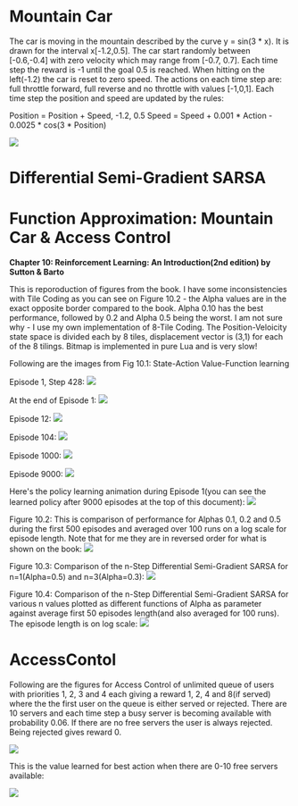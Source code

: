 # Mountain Car

The car is moving in the mountain described by the curve y = sin(3 * x). It is drawn for the interval x[-1.2,0.5]. The car start randomly between [-0.6,-0.4] with zero velocity which may range from [-0.7, 0.7]. Each time step the reward is -1 until the goal 0.5 is reached. When hitting on the left(-1.2) the car is reset to zero speed. The actions on each time step are: full throttle forward, full reverse and no throttle with values [-1,0,1]. Each time step the position and speed are updated by the rules:

Position = Position + Speed, -1.2, 0.5
Speed = Speed + 0.001 * Action - 0.0025 * cos(3 * Position)

![](Fig10_1_MountainCar_Movement_Episode9000.gif)

# Differential Semi-Gradient SARSA



# Function Approximation: Mountain Car & Access Control

<b>Chapter 10: Reinforcement Learning: An Introduction(2nd edition) by Sutton &amp; Barto</b>

This is reporoduction of figures from the book. I have some inconsistencies with Tile Coding as you can see on Figure 10.2 - the Alpha values are in the exact opposite border compared to the book. Alpha 0.10 has the best performance, followed by 0.2 and Alpha 0.5 being the worst. I am not sure why - I use my own implementation of 8-Tile Coding. The Position-Veloicity state space is divided each by 8 tiles, displacement vector is (3,1) for each of the 8 tilings. Bitmap is implemented in pure Lua and is very slow!



Following are the images from Fig 10.1: State-Action Value-Function learning

Episode 1, Step 428:
![](MountainCar/Fig10_1_MountainCar_Episode1_00428.bmp)

At the end of Episode 1:
![](MountainCar/Fig10_1_MountainCar_00001.bmp)

Episode 12:
![](MountainCar/Fig10_1_MountainCar_00012.bmp)

Episode 104:
![](MountainCar/Fig10_1_MountainCar_00104.bmp)

Episode 1000:
![](MountainCar/Fig10_1_MountainCar_01000.bmp)

Episode 9000:
![](MountainCar/Fig10_1_MountainCar_09000.bmp)

Here's the policy learning animation during Episode 1(you can see the learned policy after 9000 episodes at the top of this document):
![](Fig10_1_MountainCar_Movement_Episode1.gif)



Figure 10.2: This is comparison of performance for Alphas 0.1, 0.2 and 0.5 during the first 500 episodes and averaged over 100 runs on a log scale for episode length. Note that for me they are in reversed order for what is shown on the book:
![](MountainCar/Fig10_2_MountainCar_Compare.bmp)



Figure 10.3: Comparison of the n-Step Differential Semi-Gradient SARSA for n=1(Alpha=0.5) and n=3(Alpha=0.3):
![](MountainCar/Fig10_3_MountainCar_N_VS_Alpha.bmp)



Figure 10.4: Comparison of the n-Step Differential Semi-Gradient SARSA for various n values plotted as different functions of Alpha as parameter against average first 50 episodes length(and also averaged for 100 runs). The episode length is on log scale:
![](MountainCar/Fig10_4_MountainCar_N_VS_Alpha.bmp)







# AccessContol

Following are the figures for Access Control of unlimited queue of users with priorities 1, 2, 3 and 4 each giving a reward 1, 2, 4 and 8(if served) where the the first user on the queue is either served or rejected. There are 10 servers and each time step a busy server is becoming available with probability 0.06. If there are no free servers the user is always rejected. Being rejected gives reward 0.

![](AcessControl/Fig10_5_AccessControl_Policy.bmp)

This is the value learned for best action when there are 0-10 free servers available:

![](AcessControl/Fig10_5_AccessControl_VF.bmp)
